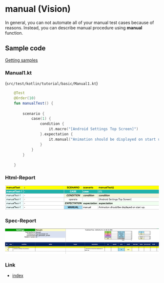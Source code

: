 # manual (Vision)

In general, you can not automate all of your manual test cases because of reasons. Instead, you can describe manual
procedure using **manual** function.

## Sample code

[Getting samples](../../getting_samples.md)

### Manual1.kt

(`src/test/kotlin/tutorial/basic/Manual1.kt`)

```kotlin
    @Test
    @Order(10)
    fun manualTest() {

        scenario {
            case(1) {
                condition {
                    it.macro("[Android Settings Top Screen]")
                }.expectation {
                    it.manual("Animation should be displayed on start up.")
                }
            }
        }

    }
```

### Html-Report

![](_images/manual_html_report.png)

### Spec-Report

![](_images/manual_spec_report.png)

### Link

- [index](../../../../index.md)

